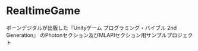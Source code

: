 # RealtimeGame
ボーンデジタルが出版した『Unityゲーム プログラミング・バイブル 2nd Generation』 のPhotonセクション及びMLAPIセクション用サンプルプロジェクト
